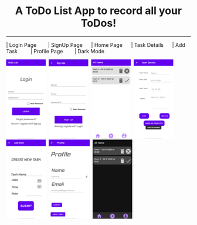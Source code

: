 <style></style>
<h1 align="center">A ToDo List App to record all your ToDos!</h1>
<hr>
<p align="left">
<p>| Login Page &nbsp; &nbsp;&nbsp;&nbsp;&nbsp;&nbsp;| SignUp Page&nbsp; &nbsp;&nbsp;&nbsp;&nbsp;| Home Page &nbsp;&nbsp;&nbsp;&nbsp;&nbsp;| Task Details&nbsp; &nbsp;&nbsp;&nbsp;&nbsp;| Add Task&nbsp; &nbsp;&nbsp;&nbsp;&nbsp;&nbsp;&nbsp;&nbsp;| Profile Page&nbsp; &nbsp; &nbsp;&nbsp;&nbsp;&nbsp;| Dark Mode</p>
<p><img src="https://github.com/Tanishq2505/ToDoList/blob/v1.0-beta/ToDo%20List%20screenshots/login.png?raw=true" width="108" height="216">&nbsp;&nbsp;<img src="https://github.com/Tanishq2505/ToDoList/blob/v1.0-beta/ToDo%20List%20screenshots/signup.png?raw=true" width="108" height="216">&nbsp;&nbsp;<img src="https://github.com/Tanishq2505/ToDoList/blob/v1.0-beta/ToDo%20List%20screenshots/all_tasks.png?raw=true" height=216 width="108">&nbsp;&nbsp;<img src="https://github.com/Tanishq2505/ToDoList/blob/v1.0-beta/ToDo%20List%20screenshots/task_detaills.png?raw=true" height=216 width="108">&nbsp;&nbsp;<img src="https://github.com/Tanishq2505/ToDoList/blob/v1.0-beta/ToDo%20List%20screenshots/create_task.png?raw=true" height=216 width="108">&nbsp;&nbsp;<img src="https://github.com/Tanishq2505/ToDoList/blob/v1.0-beta/ToDo%20List%20screenshots/profile.png?raw=true" height=216 weight=108>&nbsp;&nbsp;<img src = "https://github.com/Tanishq2505/ToDoList/blob/v1.0-beta/ToDo%20List%20screenshots/night_mode.png?raw=true" height = 216 width = 108></p>
